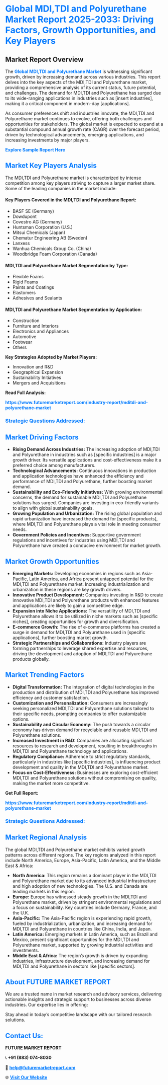 <h1 style="color: #007BFF;">Global MDI,TDI and Polyurethane Market Report 2025-2033: Driving Factors, Growth Opportunities, and Key Players</h1>

<section id="overview">
<h2>Market Report Overview</h2>
<p>The <a href="https://www.futuremarketreport.com/industry-report/mditdi-and-polyurethane-market" style="color: #007BFF; text-decoration: none;"><strong>Global MDI,TDI and Polyurethane Market</strong></a> is witnessing significant growth, driven by increasing demand across various industries. This report delves into the key aspects of the MDI,TDI and Polyurethane market, providing a comprehensive analysis of its current status, future potential, and challenges. The demand for MDI,TDI and Polyurethane has surged due to its wide-ranging applications in industries such as [insert industries], making it a critical component in modern-day [applications].</p>
<p>As consumer preferences shift and industries innovate, the MDI,TDI and Polyurethane market continues to evolve, offering both challenges and opportunities for stakeholders. The global market is expected to expand at a substantial compound annual growth rate (CAGR) over the forecast period, driven by technological advancements, emerging applications, and increasing investments by major players.</p>
</section>

<section id="overview">
<p><a href="https://www.futuremarketreport.com/request-sample/reportId=60625" style="color: #007BFF; text-decoration: none;"><strong>Explore Sample Report Here</strong></a></p>
</section>

<section id="key-players">
<h2 style="color: #007BFF;">Market Key Players Analysis</h2>
<p>The MDI,TDI and Polyurethane market is characterized by intense competition among key players striving to capture a larger market share. Some of the leading companies in the market include:</p>
<h4>Key Players Covered in the MDI,TDI and Polyurethane Report:</h4>
<ul><li>BASF SE (Germany)</li><li>Dowdupont</li><li>Covestro AG (Germany)</li><li>Huntsman Corporation (U.S.)</li><li>Mitsui Chemicals (Japan)</li><li>Chematur Engineering AB (Sweden)</li><li>Lanxess</li><li>Wanhua Chemicals Group Co. (China)</li><li>Woodbridge Foam Corporation (Canada)</li></ul>
<h4>MDI,TDI and Polyurethane Market Segmentation by Type:</h4>
<ul><li>Flexible Foams</li><li>Rigid Foams</li><li>Paints and Coatings</li><li>Elastomers</li><li>Adhesives and Sealants</li></ul>

<h4>MDI,TDI and Polyurethane Market Segmentation by Application:</h4>
<ul><li>Construction</li><li>Furniture and Interiors</li><li>Electronics and Appliances</li><li>Automotive</li><li>Footwear</li><li>Others</li></ul>
<p><strong>Key Strategies Adopted by Market Players:</strong></p>
<ul>
<li>Innovation and R&D</li>
<li>Geographical Expansion</li>
<li>Sustainability Initiatives</li>
<li>Mergers and Acquisitions</li>
</ul>
</section>

<section>
<p><strong>Read Full Analysis: </strong></p><a href="https://www.futuremarketreport.com/industry-report/mditdi-and-polyurethane-market" style="color: #007BFF; text-decoration: none;"><strong>https://www.futuremarketreport.com/industry-report/mditdi-and-polyurethane-market</strong></a>
<h3 style="color: #007BFF;">Strategic Questions Addressed:</h3>
</section>

<section id="driving-factors">
<h2 style="color: #007BFF;">Market Driving Factors</h2>
<ul>
<li><strong>Rising Demand Across Industries:</strong> The increasing adoption of MDI,TDI and Polyurethane in industries such as [specific industries] is a major growth driver. Its versatile applications and cost-effectiveness make it a preferred choice among manufacturers.</li>
<li><strong>Technological Advancements:</strong> Continuous innovations in production and application technologies have enhanced the efficiency and performance of MDI,TDI and Polyurethane, further boosting market demand.</li>
<li><strong>Sustainability and Eco-Friendly Initiatives:</strong> With growing environmental concerns, the demand for sustainable MDI,TDI and Polyurethane solutions has surged. Companies are investing in eco-friendly variants to align with global sustainability goals.</li>
<li><strong>Growing Population and Urbanization:</strong> The rising global population and rapid urbanization have increased the demand for [specific products], where MDI,TDI and Polyurethane plays a vital role in meeting consumer needs.</li>
<li><strong>Government Policies and Incentives:</strong> Supportive government regulations and incentives for industries using MDI,TDI and Polyurethane have created a conducive environment for market growth.</li>
</ul>
</section>

<section id="growth-opportunities">
<h2 style="color: #007BFF;">Market Growth Opportunities</h2>
<ul>
<li><strong>Emerging Markets:</strong> Developing economies in regions such as Asia-Pacific, Latin America, and Africa present untapped potential for the MDI,TDI and Polyurethane market. Increasing industrialization and urbanization in these regions are key growth drivers.</li>
<li><strong>Innovative Product Development:</strong> Companies investing in R&D to create innovative MDI,TDI and Polyurethane products with enhanced features and applications are likely to gain a competitive edge.</li>
<li><strong>Expansion into Niche Applications:</strong> The versatility of MDI,TDI and Polyurethane allows it to be utilized in niche markets such as [specific niches], creating opportunities for growth and diversification.</li>
<li><strong>E-commerce Growth:</strong> The rise of e-commerce platforms has created a surge in demand for MDI,TDI and Polyurethane used in [specific applications], further boosting market growth.</li>
<li><strong>Strategic Partnerships and Collaborations:</strong> Industry players are forming partnerships to leverage shared expertise and resources, driving the development and adoption of MDI,TDI and Polyurethane products globally.</li>
</ul>
</section>

<section id="trending-factors">
<h2 style="color: #007BFF;">Market Trending Factors</h2>
<ul>
<li><strong>Digital Transformation:</strong> The integration of digital technologies in the production and distribution of MDI,TDI and Polyurethane has improved efficiency and customer satisfaction.</li>
<li><strong>Customization and Personalization:</strong> Consumers are increasingly seeking personalized MDI,TDI and Polyurethane solutions tailored to their specific needs, prompting companies to offer customizable options.</li>
<li><strong>Sustainability and Circular Economy:</strong> The push towards a circular economy has driven demand for recyclable and reusable MDI,TDI and Polyurethane solutions.</li>
<li><strong>Increased Investment in R&D:</strong> Companies are allocating significant resources to research and development, resulting in breakthroughs in MDI,TDI and Polyurethane technology and applications.</li>
<li><strong>Regulatory Compliance:</strong> Adherence to strict regulatory standards, particularly in industries like [specific industries], is influencing product development and quality in the MDI,TDI and Polyurethane market.</li>
<li><strong>Focus on Cost-Effectiveness:</strong> Businesses are exploring cost-efficient MDI,TDI and Polyurethane solutions without compromising on quality, making the market more competitive.</li>
</ul>
</section>

<section>
<p><strong>Get Full Report: </strong></p><a href="https://www.futuremarketreport.com/industry-report/mditdi-and-polyurethane-market" style="color: #007BFF; text-decoration: none;"><strong>https://www.futuremarketreport.com/industry-report/mditdi-and-polyurethane-market</strong></a>
<h3 style="color: #007BFF;">Strategic Questions Addressed:</h3>
</section>


<section id="regional-analysis">
<h2 style="color: #007BFF;">Market Regional Analysis</h2>
<p>The global MDI,TDI and Polyurethane market exhibits varied growth patterns across different regions. The key regions analyzed in this report include North America, Europe, Asia-Pacific, Latin America, and the Middle East & Africa:</p>
<ul>
<li><strong>North America:</strong> This region remains a dominant player in the MDI,TDI and Polyurethane market due to its advanced industrial infrastructure and high adoption of new technologies. The U.S. and Canada are leading markets in this region.</li>
<li><strong>Europe:</strong> Europe has witnessed steady growth in the MDI,TDI and Polyurethane market, driven by stringent environmental regulations and a focus on sustainability. Key countries include Germany, France, and the U.K.</li>
<li><strong>Asia-Pacific:</strong> The Asia-Pacific region is experiencing rapid growth, fueled by industrialization, urbanization, and increasing demand for MDI,TDI and Polyurethane in countries like China, India, and Japan.</li>
<li><strong>Latin America:</strong> Emerging markets in Latin America, such as Brazil and Mexico, present significant opportunities for the MDI,TDI and Polyurethane market, supported by growing industrial activities and investments.</li>
<li><strong>Middle East & Africa:</strong> The region’s growth is driven by expanding industries, infrastructure development, and increasing demand for MDI,TDI and Polyurethane in sectors like [specific sectors].</li>
</ul>
</section>

<footer>
<h2 style="color: #007BFF;">About FUTURE MARKET REPORT</h2>
<p>We are a trusted name in market research and advisory services, delivering actionable insights and strategic support to businesses across diverse industries. Our expertise lies in offering:</p>

<p>Stay ahead in today’s competitive landscape with our tailored research solutions.</p>

<h2 style="color: #007BFF;">Contact Us:</h2>
<p><strong>FUTURE MARKET REPORT</strong></p>
<p>📞 <strong>+91 (883) 074-8030</strong></p>
<p>📧 <strong><a href="mailto:help@futuremarketreport.com" style="color: #007BFF;">help@futuremarketreport.com</a></strong></p>
<p>🌐 <strong><a href="https://www.futuremarketreport.com/" style="color: #007BFF;">Visit Our Website</a></strong></p>
</footer>